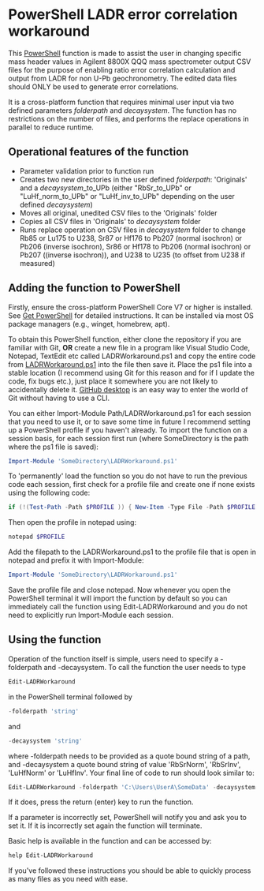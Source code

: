 # PowerShell LADR error correlation workaround
This [PowerShell](https://github.com/PowerShell/PowerShell/) function is made to assist the user in changing specific mass header values in Agilent 8800X QQQ mass spectrometer output CSV files for the purpose of enabling ratio error correlation calculation and output from LADR for non U-Pb geochronometry. The edited data files should ONLY be used to generate error correlations.

It is a cross-platform function that requires minimal user input via two defined parameters *folderpath* and *decaysystem*. The function has no restrictions on the number of files, and performs the replace operations in parallel to reduce runtime.

## Operational features of the function
* Parameter validation prior to function run
* Creates two new directories in the user defined *folderpath*: 'Originals' and a *decaysystem*_to_UPb (either "RbSr_to_UPb" or "LuHf_norm_to_UPb" or "LuHf_inv_to_UPb"  depending on the user defined *decaysystem*)
* Moves all original, unedited CSV files to the 'Originals' folder
* Copies all CSV files in 'Originals' to *decaysystem* folder
* Runs replace operation on CSV files in *decaysystem* folder to change Rb85 or Lu175 to U238, Sr87 or Hf176 to Pb207 (normal isochron) or Pb206 (inverse isochron), Sr86 or Hf178 to Pb206 (normal isochron) or Pb207 ((inverse isochron)), and U238 to U235 (to offset from U238 if measured)

## Adding the function to PowerShell
Firstly, ensure the cross-platform PowerShell Core V7 or higher is installed. See [Get PowerShell](https://github.com/PowerShell/PowerShell#get-powershell) for detailed instructions. It can be installed via most OS package managers (e.g., winget, homebrew, apt).

To obtain this PowerShell function, either clone the repository if you are familiar with Git, **OR** create a new file in a program like Visual Studio Code, Notepad, TextEdit etc called LADRWorkaround.ps1 and copy the entire code from [LADRWorkaround.ps1](https://github.com/jarredclloyd/PowerShell_LADR_errorcorrelation_workaround/blob/main/LADRWorkaround.ps1) into the file then save it. Place the ps1 file into a stable location (I recommend using Git for this reason and for if I update the code, fix bugs etc.), just place it somewhere you are not likely to accidentally delete it. [GitHub desktop](https://desktop.github.com/) is an easy way to enter the world of Git without having to use a CLI.

You can either Import-Module Path/LADRWorkaround.ps1 for each session that you need to use it, or to save some time in future I recommend setting up a PowerShell profile if you haven't already. 
To import the function on a session basis, for each session first run (where SomeDirectory is the path where the ps1 file is saved):
```powershell
Import-Module 'SomeDirectory\LADRWorkaround.ps1'
```
To 'permanently' load the function so you do not have to run the previous code each session, first check for a profile file and create one if none exists using the following code:
```powershell
if (!(Test-Path -Path $PROFILE )) { New-Item -Type File -Path $PROFILE -Force }
```
Then open the profile in notepad using:
```powershell
notepad $PROFILE
```
Add the filepath to the LADRWorkaround.ps1 to the profile file that is open in notepad and prefix it with Import-Module:
```powershell
Import-Module 'SomeDirectory\LADRWorkaround.ps1'
```
Save the profile file and close notepad. Now whenever you open the PowerShell terminal it will import the function by default so you can immediately call the function using Edit-LADRWorkaround and you do not need to explicitly run Import-Module each session.

## Using the function
Operation of the function itself is simple, users need to specify a -folderpath and -decaysystem. To call the function the user needs to type
```powershell
Edit-LADRWorkaround
```
in the PowerShell terminal followed by 
```powershell
-folderpath 'string' 
```
and 
```powershell
-decaysystem 'string'
```
where -folderpath needs to be provided as a quote bound string of a path, and -decaysystem a quote bound string of value 'RbSrNorm', 'RbSrInv', 'LuHfNorm' or 'LuHfInv'.
Your final line of code to run should look similar to:
```powershell
Edit-LADRWorkaround -folderpath 'C:\Users\UserA\SomeData' -decaysystem 'RbSrNorm'
```
If it does, press the return (enter) key to run the function.

If a parameter is incorrectly set, PowerShell will notify you and ask you to set it. If it is incorrectly set again the function will terminate.

Basic help is available in the function and can be accessed by:
```powershell
help Edit-LADRWorkaround
```
If you've followed these instructions you should be able to quickly process as many files as you need with ease.